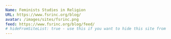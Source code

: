 ```yaml
---
Name: Feminists Studies in Religion
URL: https://www.fsrinc.org/blog/
avatar: /images/sites/fsrinc.png
feed: https://www.fsrinc.org/blog/feed/
# hideFromSiteList: true - use this if you want to hide this site from the list of sites on this page: https://eleventy-m10y.lkmt.us/sites/
---
```

